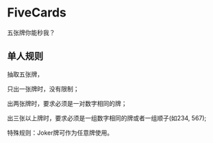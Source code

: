 # FiveCards

五张牌你能秒我？

## 单人规则

抽取五张牌，

只出一张牌时，没有限制；

出两张牌时，要求必须是一对数字相同的牌；

出三张以上牌时，要求必须是一组数字相同的牌或者一组顺子(如234, 567);

特殊规则：Joker牌可作为任意牌使用。
